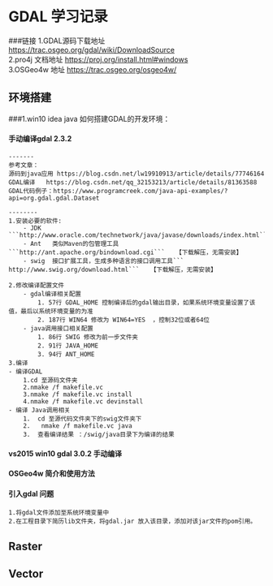 # GDAL 学习记录

###链接
1.GDAL源码下载地址  https://trac.osgeo.org/gdal/wiki/DownloadSource   
2.pro4j 文档地址 https://proj.org/install.html#windows   
3.OSGeo4w 地址 https://trac.osgeo.org/osgeo4w/


## 环境搭建
###1.win10  idea java 如何搭建GDAL的开发环境：
####  手动编译gdal 2.3.2   
    -------
    参考文章：
    源码到java应用 https://blog.csdn.net/lw19910913/article/details/77746164
    GDAL编译   https://blog.csdn.net/qq_32153213/article/details/81363588
    GDAL代码例子：https://www.programcreek.com/java-api-examples/?api=org.gdal.gdal.Dataset  
    
    --------  
    1.安装必要的软件:         
        - JDK  ```http://www.oracle.com/technetwork/java/javase/downloads/index.html```      
        - Ant   类似Maven的包管理工具```http://ant.apache.org/bindownload.cgi```   【下载解压，无需安装】   
        - swig  接口扩展工具，生成多种语言的接口调用工具```​http://www.swig.org/download.html```   【下载解压，无需安装】   
                    
    2.修改编译配置文件   
        - gdal编译相关配置  
            1. 57行 GDAL_HOME 控制编译后的gdal输出目录，如果系统环境变量设置了该值，最后以系统环境变量的为准
            2. 187行 WIN64 修改为 WIN64=YES  ，控制32位或者64位
        - java调用接口相关配置    
            1. 86行 SWIG 修改为前一步文件夹   
            2. 91行 JAVA_HOME    
            3. 94行 ANT_HOME          
    3.编译  
    - 编译GDAL   
        1.cd 至源码文件夹  
        2.nmake /f makefile.vc    
        3.nmake /f makefile.vc install    
        4.nmake /f makefile.vc devinstall  
    - 编译 Java调用相关
        1.  cd 至源代码文件夹下的swig文件夹下   
        2.   nmake /f makefile.vc java   
        3.  查看编译结果 ：/swig/java目录下为编译的结果   
        
        
#### vs2015 win10 gdal 3.0.2 手动编译


#### OSGeo4w 简介和使用方法
 

#### 引入gdal 问题   
    1.将gdal文件添加至系统环境变量中  
    2.在工程目录下简历lib文件夹，将gdal.jar 放入该目录，添加对该jar文件的pom引用。
## Raster  
## Vector  